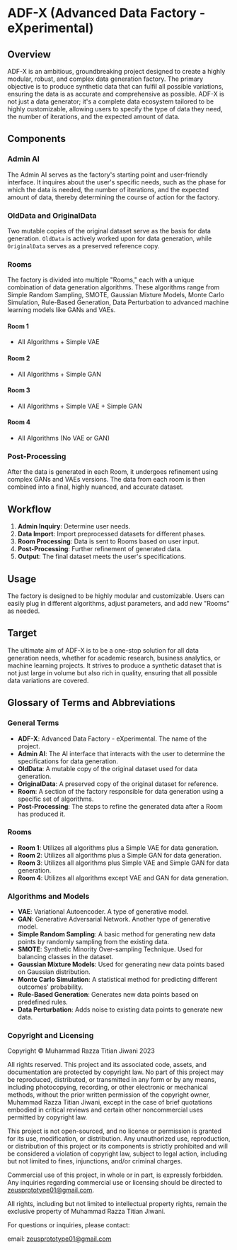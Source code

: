 # ADF-X (Advanced Data Factory - eXperimental)

## Overview
ADF-X is an ambitious, groundbreaking project designed to create a highly modular, robust, and complex data generation factory. The primary objective is to produce synthetic data that can fulfil all possible variations, ensuring the data is as accurate and comprehensive as possible. ADF-X is not just a data generator; it's a complete data ecosystem tailored to be highly customizable, allowing users to specify the type of data they need, the number of iterations, and the expected amount of data.

## Components

### Admin AI
The Admin AI serves as the factory's starting point and user-friendly interface. It inquires about the user's specific needs, such as the phase for which the data is needed, the number of iterations, and the expected amount of data, thereby determining the course of action for the factory.

### OldData and OriginalData
Two mutable copies of the original dataset serve as the basis for data generation. `OldData` is actively worked upon for data generation, while `OriginalData` serves as a preserved reference copy.

### Rooms
The factory is divided into multiple "Rooms," each with a unique combination of data generation algorithms. These algorithms range from Simple Random Sampling, SMOTE, Gaussian Mixture Models, Monte Carlo Simulation, Rule-Based Generation, Data Perturbation to advanced machine learning models like GANs and VAEs.

#### Room 1
- All Algorithms + Simple VAE

#### Room 2
- All Algorithms + Simple GAN

#### Room 3
- All Algorithms + Simple VAE + Simple GAN

#### Room 4
- All Algorithms (No VAE or GAN)

### Post-Processing
After the data is generated in each Room, it undergoes refinement using complex GANs and VAEs versions. The data from each room is then combined into a final, highly nuanced, and accurate dataset.

## Workflow

1. **Admin Inquiry**: Determine user needs.
2. **Data Import**: Import preprocessed datasets for different phases.
3. **Room Processing**: Data is sent to Rooms based on user input.
4. **Post-Processing**: Further refinement of generated data.
5. **Output**: The final dataset meets the user's specifications.

## Usage
The factory is designed to be highly modular and customizable. Users can easily plug in different algorithms, adjust parameters, and add new "Rooms" as needed.

## Target
The ultimate aim of ADF-X is to be a one-stop solution for all data generation needs, whether for academic research, business analytics, or machine learning projects. It strives to produce a synthetic dataset that is not just large in volume but also rich in quality, ensuring that all possible data variations are covered.

## Glossary of Terms and Abbreviations

### General Terms

- **ADF-X**: Advanced Data Factory - eXperimental. The name of the project.
- **Admin AI**: The AI interface that interacts with the user to determine the specifications for data generation.
- **OldData**: A mutable copy of the original dataset used for data generation.
- **OriginalData**: A preserved copy of the original dataset for reference.
- **Room**: A section of the factory responsible for data generation using a specific set of algorithms.
- **Post-Processing**: The steps to refine the generated data after a Room has produced it.

### Rooms

- **Room 1**: Utilizes all algorithms plus a Simple VAE for data generation.
- **Room 2**: Utilizes all algorithms plus a Simple GAN for data generation.
- **Room 3**: Utilizes all algorithms plus Simple VAE and Simple GAN for data generation.
- **Room 4**: Utilizes all algorithms except VAE and GAN for data generation.

### Algorithms and Models

- **VAE**: Variational Autoencoder. A type of generative model.
- **GAN**: Generative Adversarial Network. Another type of generative model.
- **Simple Random Sampling**: A basic method for generating new data points by randomly sampling from the existing data.
- **SMOTE**: Synthetic Minority Over-sampling Technique. Used for balancing classes in the dataset.
- **Gaussian Mixture Models**: Used for generating new data points based on Gaussian distribution.
- **Monte Carlo Simulation**: A statistical method for predicting different outcomes' probability.
- **Rule-Based Generation**: Generates new data points based on predefined rules.
- **Data Perturbation**: Adds noise to existing data points to generate new data.


### Copyright and Licensing

Copyright © Muhammad Razza Titian Jiwani 2023

All rights reserved. This project and its associated code, assets, and documentation are protected by copyright law. No part of this project may be reproduced, distributed, or transmitted in any form or by any means, including photocopying, recording, or other electronic or mechanical methods, without the prior written permission of the copyright owner, Muhammad Razza Titian Jiwani, except in the case of brief quotations embodied in critical reviews and certain other noncommercial uses permitted by copyright law.

This project is not open-sourced, and no license or permission is granted for its use, modification, or distribution. Any unauthorized use, reproduction, or distribution of this project or its components is strictly prohibited and will be considered a violation of copyright law, subject to legal action, including but not limited to fines, injunctions, and/or criminal charges.

Commercial use of this project, in whole or in part, is expressly forbidden. Any inquiries regarding commercial use or licensing should be directed to zeusprototype01@gmail.com.

All rights, including but not limited to intellectual property rights, remain the exclusive property of Muhammad Razza Titian Jiwani.

For questions or inquiries, please contact:

email: zeusprototype01@gmail.com

